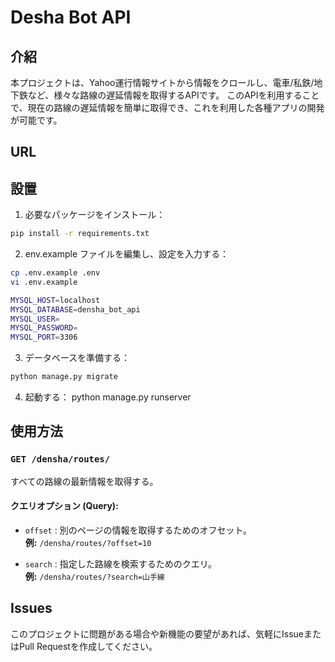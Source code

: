 # Desha Bot API

## 介紹

本プロジェクトは、Yahoo運行情報サイトから情報をクロールし、電車/私鉄/地下鉄など、様々な路線の遅延情報を取得するAPIです。
このAPIを利用することで、現在の路線の遅延情報を簡単に取得でき、これを利用した各種アプリの開発が可能です。

## URL

## 設置
1. 必要なパッケージをインストール：
```bash
pip install -r requirements.txt
```
2. env.example ファイルを編集し、設定を入力する：
```bash
cp .env.example .env
vi .env.example
```
```bash
MYSQL_HOST=localhost
MYSQL_DATABASE=densha_bot_api
MYSQL_USER=
MYSQL_PASSWORD=
MYSQL_PORT=3306
```

3. データベースを準備する：
```bash
python manage.py migrate
```

4. 起動する：
python manage.py runserver

## 使用方法

### `GET /densha/routes/`
すべての路線の最新情報を取得する。

#### クエリオプション (Query):
- `offset` : 別のページの情報を取得するためのオフセット。  
  **例:** `/densha/routes/?offset=10`

- `search` : 指定した路線を検索するためのクエリ。  
  **例:** `/densha/routes/?search=山手線`


## Issues
このプロジェクトに問題がある場合や新機能の要望があれば、気軽にIssueまたはPull Requestを作成してください。
